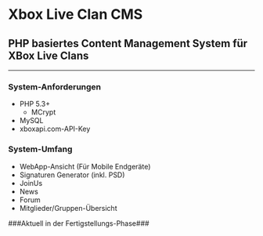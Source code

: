 Xbox Live Clan CMS
================
PHP basiertes Content Management System für XBox Live Clans
--
___
### System-Anforderungen ###
- PHP 5.3+
	- MCrypt
- MySQL
- xboxapi.com-API-Key
        
### System-Umfang ###
- WebApp-Ansicht (Für Mobile Endgeräte)
- Signaturen Generator (inkl. PSD)
- JoinUs
- News
- Forum
- Mitglieder/Gruppen-Übersicht
 
 
 
 
###Aktuell in der Fertigstellungs-Phase###
